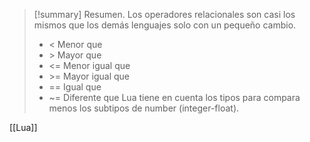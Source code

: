 >[!summary] Resumen.
>Los operadores relacionales son casi los mismos que los demás lenguajes solo con un pequeño cambio.
>- < Menor que
>- \> Mayor que
>- <\= Menor igual que
>- \>\= Mayor igual que
>- == Igual que
>- ~= Diferente que
>Lua tiene en cuenta los tipos para compara menos los subtipos de number (integer-float).

[[Lua]]